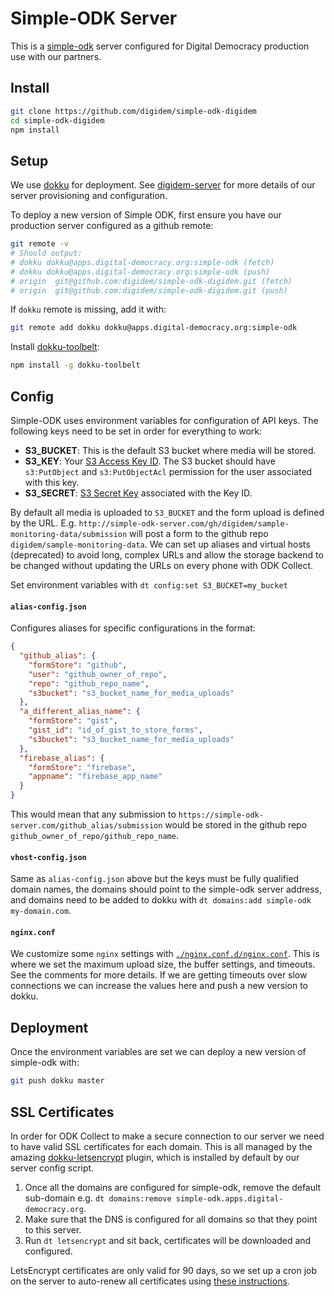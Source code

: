 # Simple-ODK Server

This is a [simple-odk](https://github.com/digidem/simple-odk) server configured for Digital Democracy production use with our partners.

## Install

```sh
git clone https://github.com/digidem/simple-odk-digidem
cd simple-odk-digidem
npm install
```

## Setup

We use [dokku](http://dokku.viewdocs.io/dokku/) for deployment. See [digidem-server](https://github.com/digidem/digidem-server) for more details of our server provisioning and configuration.

To deploy a new version of Simple ODK, first ensure you have our production server configured as a github remote:

```sh
git remote -v
# Should output:
# dokku dokku@apps.digital-democracy.org:simple-odk (fetch)
# dokku dokku@apps.digital-democracy.org:simple-odk (push)
# origin  git@github.com:digidem/simple-odk-digidem.git (fetch)
# origin  git@github.com:digidem/simple-odk-digidem.git (push)
```

If `dokku` remote is missing, add it with:

```sh
git remote add dokku dokku@apps.digital-democracy.org:simple-odk
```

Install [dokku-toolbelt](https://github.com/digitalsadhu/dokku-toolbelt):

```sh
npm install -g dokku-toolbelt
```

## Config

Simple-ODK uses environment variables for configuration of API keys. The following keys need to be set in order for everything to work:

- **S3_BUCKET**: This is the default S3 bucket where media will be stored.
- **S3_KEY**: Your [S3 Access Key ID](http://docs.aws.amazon.com/AWSSimpleQueueService/latest/SQSGettingStartedGuide/AWSCredentials.html). The S3 bucket should have `s3:PutObject` and `s3:PutObjectAcl` permission for the user associated with this key.
- **S3_SECRET**: [S3 Secret Key](http://docs.aws.amazon.com/AWSSimpleQueueService/latest/SQSGettingStartedGuide/AWSCredentials.html) associated with the Key ID.

By default all media is uploaded to `S3_BUCKET` and the form upload is defined by the URL. E.g. `http://simple-odk-server.com/gh/digidem/sample-monitoring-data/submission` will post a form to the github repo `digidem/sample-monitoring-data`. We can set up aliases and virtual hosts (deprecated) to avoid long, complex URLs and allow the storage backend to be changed without updating the URLs on every phone with ODK Collect.

Set environment variables with `dt config:set S3_BUCKET=my_bucket`

#### `alias-config.json`

Configures aliases for specific configurations in the format:

```json
{
  "github_alias": {
    "formStore": "github",
    "user": "github_owner_of_repo",
    "repo": "github_repo_name",
    "s3bucket": "s3_bucket_name_for_media_uploads"
  },
  "a_different_alias_name": {
    "formStore": "gist",
    "gist_id": "id_of_gist_to_store_forms",
    "s3bucket": "s3_bucket_name_for_media_uploads"
  },
  "firebase_alias": {
    "formStore": "firebase",
    "appname": "firebase_app_name"
  }
}
```

This would mean that any submission to `https://simple-odk-server.com/github_alias/submission` would be stored in the github repo `github_owner_of_repo/github_repo_name`.

#### `vhost-config.json`

Same as `alias-config.json` above but the keys must be fully qualified domain names, the domains should point to the simple-odk server address, and domains need to be added to dokku with `dt domains:add simple-odk my-domain.com`.

#### `nginx.conf`

We customize some `nginx` settings with [`./nginx.conf.d/nginx.conf`](/nginx.conf.d/nginx.conf). This is where we set the maximum upload size, the buffer settings, and timeouts. See the comments for more details. If we are getting timeouts over slow connections we can increase the values here and push a new version to dokku.

## Deployment

Once the environment variables are set we can deploy a new version of simple-odk with:

```sh
git push dokku master
```

## SSL Certificates

In order for ODK Collect to make a secure connection to our server we need to have valid SSL certificates for each domain. This is all managed by the amazing [dokku-letsencrypt](https://github.com/dokku/dokku-letsencrypt) plugin, which is installed by default by our server config script.

1. Once all the domains are configured for simple-odk, remove the default sub-domain e.g. `dt domains:remove simple-odk.apps.digital-democracy.org`.
2. Make sure that the DNS is configured for all domains so that they point to this server.
3. Run `dt letsencrypt` and sit back, certificates will be downloaded and configured.

LetsEncrypt certificates are only valid for 90 days, so we set up a cron job on the server to auto-renew all certificates using [these instructions](https://blog.semicolonsoftware.de/running-dokku-letsencrypt-auto-renewal-as-a-cronjob/).

